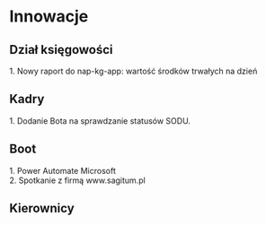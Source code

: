 # Innowacje

<h2>Dział księgowości</h2>
1. Nowy raport do nap-kg-app: wartość środków trwałych na dzień 

<h2>Kadry</h2>
1. Dodanie Bota na sprawdzanie statusów SODU.


<h2>Boot</h2> 
1. Power Automate Microsoft <br>
2. Spotkanie z firmą  www.sagitum.pl

<h2>Kierownicy</h2>


